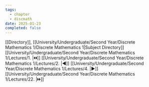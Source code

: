 ```yaml
---
tags:
  - chapter
  - discmath
date: 2025-01-23
completed: false
---
```

[[Directory]], [[University/Undergraduate/Second Year/Discrete Mathematics 1/Discrete Mathematics 1|Subject Directory]]
[[University/Undergraduate/Second Year/Discrete Mathematics 1/Lectures/1. |🞀🞀]] [[University/Undergraduate/Second Year/Discrete Mathematics 1/Lectures/2. |◀]] [[University/Undergraduate/Second Year/Discrete Mathematics 1/Lectures/4. |▶]] [[University/Undergraduate/Second Year/Discrete Mathematics 1/Lectures/22. |🞂🞂]]
# 
## 
### 